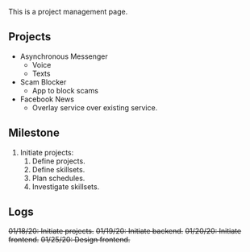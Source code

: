 This is a project management page.

## Projects

* Asynchronous Messenger
    * Voice
    * Texts
* Scam Blocker
    * App to block scams
* Facebook News
    * Overlay service over existing service.

## Milestone

1. Initiate projects:
    1. Define projects.
    1. Define skillsets.
    1. Plan schedules.
    1. Investigate skillsets.

## Logs

~~01/18/20: Initiate projects.~~
~~01/19/20: Initiate backend.~~
~~01/20/20: Initiate frontend.~~
~~01/25/20: Design frontend.~~

